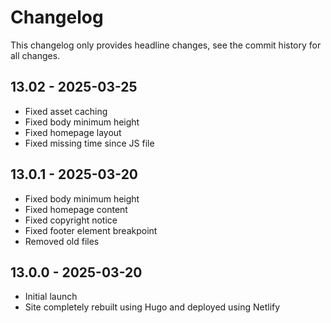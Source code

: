 # Changelog

This changelog only provides headline changes, see the commit history for all changes.

## 13.02 - 2025-03-25
* Fixed asset caching
* Fixed body minimum height
* Fixed homepage layout
* Fixed missing time since JS file

## 13.0.1 - 2025-03-20
* Fixed body minimum height
* Fixed homepage content
* Fixed copyright notice
* Fixed footer element breakpoint
* Removed old files

## 13.0.0 - 2025-03-20
* Initial launch
* Site completely rebuilt using Hugo and deployed using Netlify
